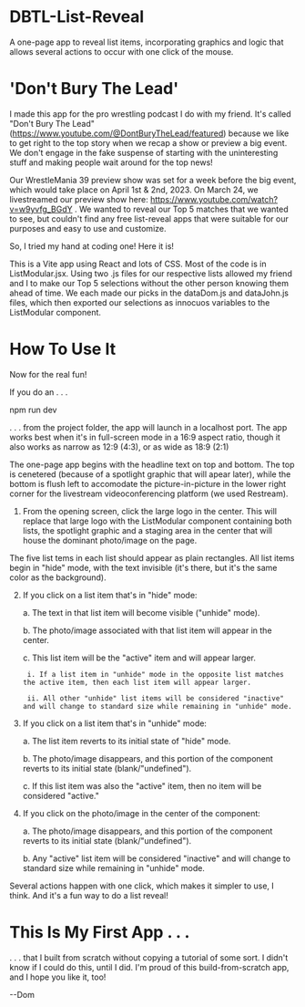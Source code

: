 # DBTL-List-Reveal
A one-page app to reveal list items, incorporating graphics and logic that allows several actions to occur with one click of the mouse.

# 'Don't Bury The Lead'
I made this app for the pro wrestling podcast I do with my friend.  It's called "Don't Bury The Lead" (https://www.youtube.com/@DontBuryTheLead/featured) because we like to get right to the top story when we recap a show or preview a big event.  We don't engage in the fake suspense of starting with the uninteresting stuff and making people wait around for the top news!

Our WrestleMania 39 preview show was set for a week before the big event, which would take place on April 1st & 2nd, 2023.  On March 24, we livestreamed our preview show here:  https://www.youtube.com/watch?v=w9yvfg_BGdY .  We wanted to reveal our Top 5 matches that we wanted to see, but couldn't find any free list-reveal apps that were suitable for our purposes and easy to use and customize.

So, I tried my hand at coding one!  Here it is!

This is a Vite app using React and lots of CSS.  Most of the code is in ListModular.jsx.  Using two .js files for our respective lists allowed my friend and I to make our Top 5 selections without the other person knowing them ahead of time.  We each made our picks in the dataDom.js and dataJohn.js files, which then exported our selections as innocuos variables to the ListModular component.

# How To Use It

Now for the real fun!

If you do an . . .

npm run dev

. . . from the project folder, the app will launch in a localhost port.  The app works best when it's in full-screen mode in a 16:9 aspect ratio, though it also works as narrow as 12:9 (4:3), or as wide as 18:9 (2:1)

The one-page app begins with the headline text on top and bottom.  The top is cenetered (because of a spotlight graphic that will apear later), while the bottom is flush left to accomodate the picture-in-picture in the lower right corner for the livestream videoconferencing platform (we used Restream).

1. From the opening screen, click the large logo in the center.  This will replace that large logo with the ListModular component containing both lists, the spotlight graphic and a staging area in the center that will house the dominant photo/image on the page.

The five list tems in each list should appear as plain rectangles.  All list items begin in "hide" mode, with the text invisible (it's there, but it's the same color as the background).

2. If you click on a list item that's in "hide" mode:

    a. The text in that list item will become visible ("unhide" mode).

    b. The photo/image associated with that list item will appear in the center.

    c. This list item will be the "active" item and will appear larger.

        i. If a list item in "unhide" mode in the opposite list matches the active item, then each list item will appear larger.

        ii. All other "unhide" list items will be considered "inactive" and will change to standard size while remaining in "unhide" mode.

3. If you click on a list item that's in "unhide" mode:

    a. The list item reverts to its initial state of "hide" mode.

    b. The photo/image disappears, and this portion of the component reverts to its initial state (blank/"undefined").

    c. If this list item was also the "active" item, then no item will be considered "active."

4. If you click on the photo/image in the center of the component:

    a. The photo/image disappears, and this portion of the component reverts to its initial state (blank/"undefined").

    b. Any "active" list item will be considered "inactive" and will change to standard size while remaining in "unhide" mode.

Several actions happen with one click, which makes it simpler to use, I think.  And it's a fun way to do a list reveal!

# This Is My First App . . .

. . . that I built from scratch without copying a tutorial of some sort.  I didn't know if I could do this, until I did.  I'm proud of this build-from-scratch app, and I hope you like it, too!

--Dom
